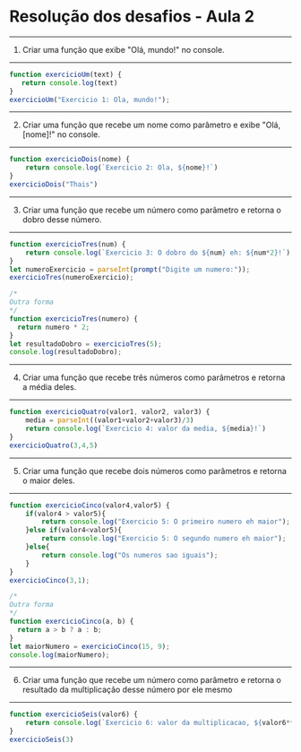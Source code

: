 # Resolução dos desafios - Aula 2

---
1) Criar uma função que exibe "Olá, mundo!" no console.
---

````js
function exercicioUm(text) {
   return console.log(text)
}
exercicioUm("Exercicio 1: Ola, mundo!");
````

---
2) Criar uma função que recebe um nome como parâmetro e exibe "Olá, [nome]!" no console.
---

````js
function exercicioDois(nome) {
    return console.log(`Exercicio 2: Ola, ${nome}!`)
}
exercicioDois("Thais")
````

---
3) Criar uma função que recebe um número como parâmetro e retorna o dobro desse número.
---

````js
function exercicioTres(num) {
    return console.log(`Exercicio 3: O dobro do ${num} eh: ${num*2}!`);
}
let numeroExercicio = parseInt(prompt("Digite um numero:"));
exercicioTres(numeroExercicio);

/*
Outra forma
*/
function exercicioTres(numero) {
  return numero * 2;
}
let resultadoDobro = exercicioTres(5);
console.log(resultadoDobro);

````

---
4) Criar uma função que recebe três números como parâmetros e retorna a média deles.
---

````js
function exercicioQuatro(valor1, valor2, valor3) {
    media = parseInt((valor1+valor2+valor3)/3)
    return console.log(`Exercicio 4: valor da media, ${media}!`)
}
exercicioQuatro(3,4,5)
````

---
5) Criar uma função que recebe dois números como parâmetros e retorna o maior deles.
---

````js
function exercicioCinco(valor4,valor5) {
    if(valor4 > valor5){
        return console.log("Exercicio 5: O primeiro numero eh maior");
    }else if(valor4<valor5){
        return console.log("Exercicio 5: O segundo numero eh maior");
    }else{
        return console.log("Os numeros sao iguais");
    }
}
exercicioCinco(3,1);

/*
Outra forma
*/
function exercicioCinco(a, b) {
  return a > b ? a : b;
}
let maiorNumero = exercicioCinco(15, 9);
console.log(maiorNumero);
````

---
6) Criar uma função que recebe um número como parâmetro e retorna o resultado da multiplicação desse número por ele mesmo
---

````js
function exercicioSeis(valor6) {
    return console.log(`Exercicio 6: valor da multiplicacao, ${valor6**2}!`)
}
exercicioSeis(3)
````
